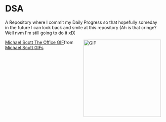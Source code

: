 # DSA

A Repository where I commit my Daily Progress so that hopefully someday in the future I can look back and smile at this repository (Ah is that cringe? Well nvm I'm still going to do it xD)

<img align="right" alt="GIF" src="https://tenor.com/view/michael-scott-the-office-sad-face-broken-heart-gif-11734371" width="250"/>
<div class="tenor-gif-embed" data-postid="11734371" data-share-method="host" data-aspect-ratio="1" data-width="100%"><a href="https://tenor.com/view/michael-scott-the-office-sad-face-broken-heart-gif-11734371">Michael Scott The Office GIF</a>from <a href="https://tenor.com/search/michael+scott-gifs">Michael Scott GIFs</a></div> <script type="text/javascript" async src="https://tenor.com/embed.js"></script>
